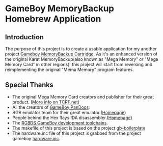 # GameBoy MemoryBackup Homebrew Application

## Introduction
The purpose of this project is to create a usable application for my another project [Gameboy MemoryBackup Cartridge](https://github.com/SONIC3D/gameboy-memorybackup). As it's an enhanced version of the original Karat MemoryBackup(also known as "Mega Memory" or "Mega Memory Card" in other regions), this project will start from reversing and reimplementing the original "Mema Memory" program features.

## Special Thanks
* The original Mega Memory Card creators and publisher for their great product. ([More info on TCRF.net](https://tcrf.net/Mega_Memory_Card_(Game_Boy)))
* All the creators of [GameBoy PanDocs](https://problemkaputt.de/pandocs.htm).
* BGB emulator team for their great emulator.([Homepage](https://bgb.bircd.org/))
* People behind the Hex Rays IDA disassembler.([Homepage](https://hex-rays.com/))
* The [RGBDS GameBoy development toolchains](https://rgbds.gbdev.io/).
* The makefile of this project is based on the project [gb-boilerplate](https://github.com/ISSOtm/gb-boilerplate)
* The hardware.inc file of this project is grabbed from the project gameboy [hardware.inc](https://github.com/gbdev/hardware.inc).
